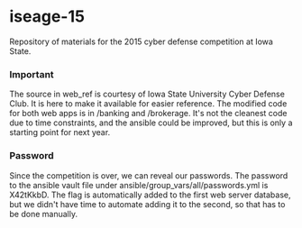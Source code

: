 # iseage-15
Repository of materials for the 2015 cyber defense competition at Iowa State.

### Important
The source in web_ref is courtesy of Iowa State University Cyber Defense Club.  It is here to make it available
for easier reference.  The modified code for both web apps is in /banking and /brokerage.  It's not the cleanest
code due to time constraints, and the ansible could be improved, but this is only a starting point for next year.

### Password
Since the competition is over, we can reveal our passwords. The password to the ansible vault file under
ansible/group_vars/all/passwords.yml is X42tKkbD.  The flag is automatically added to the first web server
database, but we didn't have time to automate adding it to the second, so that has to be done manually.


